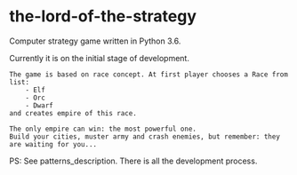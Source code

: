 # the-lord-of-the-strategy
Computer strategy game written in Python 3.6.

Currently it is on the initial stage of development.

    The game is based on race concept. At first player chooses a Race from list:
        - Elf
        - Orc
        - Dwarf
    and creates empire of this race. 
    
    The only empire can win: the most powerful one.
    Build your cities, muster army and crash enemies, but remember: they are waiting for you...
PS: See patterns_description. There is all the development process.
